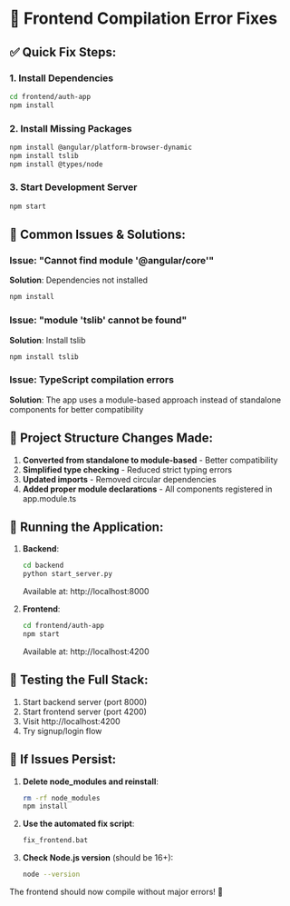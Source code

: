 # 🔧 Frontend Compilation Error Fixes

## ✅ Quick Fix Steps:

### 1. Install Dependencies
```bash
cd frontend/auth-app
npm install
```

### 2. Install Missing Packages
```bash
npm install @angular/platform-browser-dynamic
npm install tslib
npm install @types/node
```

### 3. Start Development Server
```bash
npm start
```

## 🐛 Common Issues & Solutions:

### Issue: "Cannot find module '@angular/core'"
**Solution**: Dependencies not installed
```bash
npm install
```

### Issue: "module 'tslib' cannot be found"
**Solution**: Install tslib
```bash
npm install tslib
```

### Issue: TypeScript compilation errors
**Solution**: The app uses a module-based approach instead of standalone components for better compatibility

## 📁 Project Structure Changes Made:

1. **Converted from standalone to module-based** - Better compatibility
2. **Simplified type checking** - Reduced strict typing errors  
3. **Updated imports** - Removed circular dependencies
4. **Added proper module declarations** - All components registered in app.module.ts

## 🚀 Running the Application:

1. **Backend**: 
   ```bash
   cd backend
   python start_server.py
   ```
   Available at: http://localhost:8000

2. **Frontend**:
   ```bash
   cd frontend/auth-app
   npm start
   ```
   Available at: http://localhost:4200

## 🧪 Testing the Full Stack:

1. Start backend server (port 8000)
2. Start frontend server (port 4200) 
3. Visit http://localhost:4200
4. Try signup/login flow

## 🔄 If Issues Persist:

1. **Delete node_modules and reinstall**:
   ```bash
   rm -rf node_modules
   npm install
   ```

2. **Use the automated fix script**:
   ```bash
   fix_frontend.bat
   ```

3. **Check Node.js version** (should be 16+):
   ```bash
   node --version
   ```

The frontend should now compile without major errors! 🎉
